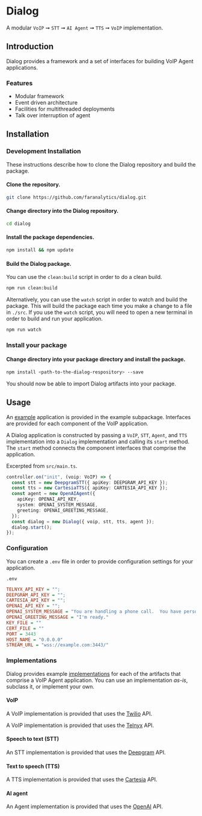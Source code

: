 # Dialog

A modular `VoIP` ➞ `STT` ➞ `AI Agent` ➞ `TTS` ➞ `VoIP` implementation.

## Introduction

Dialog provides a framework and a set of interfaces for building VoIP Agent applications.

### Features

- Modular framework
- Event driven architecture
- Facilities for multithreaded deployments
- Talk over interruption of agent

## Installation

### Development Installation

These instructions describe how to clone the Dialog repository and build the package.

#### Clone the repository.

```bash
git clone https://github.com/faranalytics/dialog.git
```

#### Change directory into the Dialog repository.

```bash
cd dialog
```

#### Install the package dependencies.

```bash
npm install && npm update
```

#### Build the Dialog package.

You can use the `clean:build` script in order to do a clean build.

```bash
npm run clean:build
```

Alternatively, you can use the `watch` script in order to watch and build the package. This will build the package each time you make a change to a file in `./src`. If you use the `watch` script, you will need to open a new terminal in order to build and run your application.

```bash
npm run watch
```

### Install your package

#### Change directory into your package directory and install the package.

```bash
npm install <path-to-the-dialog-respository> --save
```

You should now be able to import Dialog artifacts into your package.

## Usage

An [example](https://github.com/faranalytics/dialog/tree/main/example) application is provided in the example subpackage. Interfaces are provided for each component of the VoIP application.

A Dialog application is constructed by passing a `VoIP`, `STT`, `Agent`, and `TTS` implementation into a `Dialog` implementation and calling its `start` method. The `start` method connects the component interfaces that comprise the application.

Excerpted from `src/main.ts`.

```ts
controller.on("init", (voip: VoIP) => {
  const stt = new DeepgramSTT({ apiKey: DEEPGRAM_API_KEY });
  const tts = new CartesiaTTS({ apiKey: CARTESIA_API_KEY });
  const agent = new OpenAIAgent({
    apiKey: OPENAI_API_KEY,
    system: OPENAI_SYSTEM_MESSAGE,
    greeting: OPENAI_GREETING_MESSAGE,
  });
  const dialog = new Dialog({ voip, stt, tts, agent });
  dialog.start();
});
```

### Configuration

You can create a `.env` file in order to provide configuration settings for your application.

`.env`

```ini
TELNYX_API_KEY = "";
DEEPGRAM_API_KEY = "";
CARTESIA_API_KEY = "";
OPENAI_API_KEY = "";
OPENAI_SYSTEM_MESSAGE = "You are handling a phone call.  You have personal preferences and you are very opinionated.  Respond with one concise sentence."
OPENAI_GREETING_MESSAGE = "I'm ready."
KEY_FILE = ""
CERT_FILE = ""
PORT = 3443
HOST_NAME = "0.0.0.0"
STREAM_URL = "wss://example.com:3443/"
```

### Implementations

Dialog provides example [implementations](https://github.com/faranalytics/dialog/tree/main/src/implementations) for each of the artifacts that comprise a VoIP Agent application. You can use an implementation _as-is_, subclass it, or implement your own.

#### VoIP

A VoIP implementation is provided that uses the [Twilio](https://twilio.com/) API.

A VoIP implementation is provided that uses the [Telnyx](https://telnyx.com/) API.

#### Speech to text (STT)

An STT implementation is provided that uses the [Deepgram](https://deepgram.com/) API.

#### Text to speech (TTS)

A TTS implementation is provided that uses the [Cartesia](https://cartesia.ai/) API.

#### AI agent

An Agent implementation is provided that uses the [OpenAI](https://platform.openai.com/docs/overview) API.
